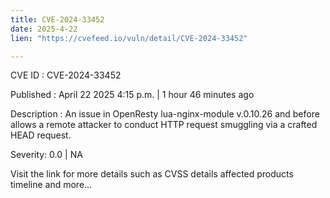 ```yaml
---
title: CVE-2024-33452
date: 2025-4-22
lien: "https://cvefeed.io/vuln/detail/CVE-2024-33452"

---
```


CVE ID : CVE-2024-33452

Published :  April 22
2025
4:15 p.m. | 1 hour
46 minutes ago

Description : An issue in OpenResty lua-nginx-module v.0.10.26 and before allows a remote attacker to conduct HTTP request smuggling via a crafted HEAD request.

Severity: 0.0 | NA

Visit the link for more details
such as CVSS details
affected products
timeline
and more...
